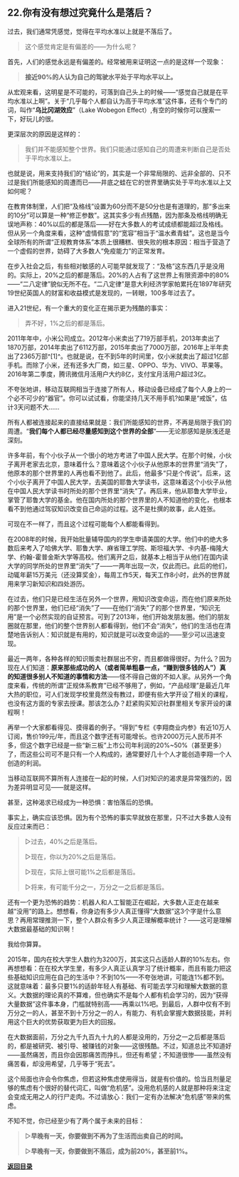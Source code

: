 ## 22.你有没有想过究竟什么是落后？

过去，我们通常凭感觉，觉得在平均水准以上就是不落后了。

> 这个感觉肯定是有偏差的——为什么呢？

首先，人们的感觉永远是有偏差的。经常被用来证明这一点的是这样一个现象：

> **接近90%的人认为自己的驾驶水平处于平均水平以上。**

从宏观来看，这明星是不可能的，可落到自己头上的时候——“感觉自己就是在平均水准以上啊”。关于“几乎每个人都自认为高于平均水准”这件事，还有个专门的词，叫作“**乌比冈湖效应**”（Lake Wobegon Effect）,有空的时候你可以搜索一下，好玩儿的很。

更深层次的原因是这样的：

> 我们并不能感知整个世界。我们只能通过感知自己的周遭来判断自己是否处于平均水准以上。

也就是说，用来支持我们的“结论”的，其实是一个非常局限的、远非全部的、只不过是我们所能感知的周遭而已——井底之蛙在它的世界里确实处于平均水准以上又如何呢？

在教育体制里，人们把“及格线”设置为60分而不是50分也是有道理的，那“多出来的10分”可以算是一种“修正参数”。这其实多少有点残酷，因为那条及格线明确无误地声称：40%以后的都是落后——好在大多数人的考试成绩都能超过及格线。但从另一个角度来看，这种“虚情假意”的“宽容”相当于“温水煮青蛙”。这也是当今全球所有的所谓“正规教育体系”本质上很糟糕、很失败的根本原因：相当于营造了一个虚假的世界，妨碍了大多数人“免疫能力”的正常发育。

在步入社会之后，有些相对敏感的人可能早就发现了：“及格”这东西几乎是没用的。实际上，20%之后的都是落后。20%的人占有了这世界上有限资源中的80%——“二八定律”貌似无所不在。“二八定律”是意大利经济学家帕累托在1897年研究19世纪英国人的财富和收益模式是发现的，一转眼，100多年过去了。

进入21世纪，有一个重大的变化正在揭示更为残酷的事实：

> 弄不好，1%之后的都是落后。

2011年年中，小米公司成立。2012年小米卖出了719万部手机，2013年卖出了1870万部，2014年卖出了6112万部，2015年卖出了7000万部，2016年上半年卖出了2365万部^[1]^。也就是说，在不到5年的时间里，仅小米就卖出了超过1亿部手机。而除了小米，还有还多大厂商，如三星、OPPO、华为、VIVO、苹果等。2016年第二季度，腾讯微信月活用户大约8亿，支付宝月活用户超过3亿。

不夸张地讲，移动互联网相当于连接了所有人，移动设备已经成了每个人身上的一个必不可少的“器官”。你可以试试看，你能坚持几天不用手机?如果是“戒饭”，估计3天问题不大……

所有人都被连接起来的直接结果就是：我们所能感知的世界，不再是局限于我们的周遭。“**我们每个人都已经尽量感知到这个世界的全部**”——无论那感知是肤浅还是深刻。

许多年前，有个小伙子从一个很小的地方考进了中国人民大学。在那个时候，小伙子离开老家去北京，意味着什么？意味着这个小伙子从他原本的世界里“消失”了，他原本的那个世界里的人再也看不到他了。此后，他最多“只是个传说”。后来，这个小伙子离开了中国人民大学，去美国的耶鲁大学读书，这意味着这个小伙子从他在中国人民大学读书时所处的那个世界里“消失”了。再后来，他从耶鲁大学毕业，掌管了耶鲁大学的基金。他在国内所处的那个世界里的人不知道他的变化，也根本看不到他通过驾驭知识改变自己命运的过程。这不是杜撰的故事，此人姓张。

可现在不一样了，而且这个过程可能每个人都能看得到。

在2008年的时候，我开始批量辅导国内的学生申请美国的大学。他们中的绝大多数后来考入了哈佛大学、耶鲁大学、麻省理工学院、斯坦福大学、卡内基-梅隆大学、约翰-霍普金斯大学等高校。他们离开之后，就基本上相当于从他们在国内读大学的同学所处的世界里“消失”了——一两年出现一次，仅此而已。此后的他们，动辄年薪15万美元（还没算奖金），每周工作5天，每天工作8小时，此外的世界就用来学习新知识和四处游历。

在过去，他们只是已经生活在另外一个世界，用知识改变命运，而在他们原来所处的那个世界里，他们已经“消失”了——在他们“消失”了的那个世界里，“知识无用”是一个必然实现的自证预言。可到了2013年，他们开始发朋友圈。他们的朋友圈就在那里，他们的整个世界别人都看得到，他们不会“消失”，他们的生活也在清楚地告诉别人：知识就是有用的，知识就是可以改变命运的——至少可以迅速变现。

最近一两年，各种各样的知识贩卖社群层出不穷，而且都做得很好。为什么？因为现在人们知道：**原来那些成功的人（或者简单粗暴一点，“赚到很多钱的人”）真的知道很多别人不知道的事情和方法**——怪不得自己做的不如人家。从另外一个角度来看，传统的所谓“正规体系教育”已经不够用了，例如，“产品经理”是最近几年大热的职位，可人们发现学校里竟然没有教过，即便有些大学开设了相关的课程，也没有这方面的专家去授课。那该怎么办？赶紧购买知识社群里相关专家开设的课程啊！

再举一个大家都看得见、摸得着的例子。“得到”专栏《李翔商业内参》有近10万人订阅，售价199元/年，而且这个数字还有可能增长。也许2000万元人民币并不多，但这个数字已经是一些“新三板”上市公司年利润的20%~50%（甚至更多）了，而这些公司可不是只有一个人构成的，通常要好几十个人才能创造李翔一个人创造的利润。

当移动互联网不算所有人连接在一起的时候，人们对知识的渴求是异常强烈的，因为差异明显可见——就是这样。

甚至，这种渴求已经成为一种恐惧：害怕落后的恐惧。

事实上，确实应该恐惧。因为有个恐怖的事实早就放在那里，只不过大多数人没有反应过来而已：

> ▷过去，40%之后是落后。
>
> ▷现在，你以为20%之后是落后。
>
> ▷现在，实际上很可能1%之后都是落后。
>
> ▷将来，有可能千分之一，万分之一之后都是落后。

还有一个更为恐怖的趋势：机器人和人工智能正在崛起，大多数人正走在越来越“没用”的路上。想想看，你身边有多少人真正懂得“大数据”这3个字是什么意思？再用常理推测一下，整个人群众有多少人真正理解概率统计？——这可是理解大数据最基础的知识啊！

我给你算算。

2015年，国内在校大学生人数约为3200万，其实这只占适龄人群的10%左右。你再想想看：在在校大学生里，有多少人真正认真学习了统计概率，而且有能力把这些基础知识应用在自己的生活中？不到10%——不夸张地讲，可能连1%都不到。这就意味着：最多只要1%的适龄年轻人有基础、有可能去学习和理解大数据的意义。大数据的理论真的不算难，但也确实不是每个人都有机会学习的，因为“获得大量数据”这件事本身，门槛就特别高——再乘以1%吧。到最后，人群中仅有不到万分之一的人，甚至不到十万分之一的人，有能力、有机会掌握大数据技能，并利用这个巨大的优势获取更为巨大的回报。

在大数据面前，万分之九千九百九十九的人都是没用的，万分之一之后都是落后的，都是被研究、被引导、被赚钱的对象——这很残酷。不过，知道总比不知道好——虽然痛苦，而且你会因那痛苦而挣扎，但还有希望；不知道很惨——虽然没有痛苦看，却没用希望，几乎等于“死去”。

这个局面也许会令你焦虑，但若这种焦虑使用得当，就是有价值的。恰当且剂量足够的焦虑有个很好的替代词汇，叫做“危机感”。没用危机感的人就是那种将来注定会变成无用之人的行尸走肉。不过请放心：我们一定有办法解决“危机感”带来的焦虑。

不知不觉，你已经至少有了两个属于未来的目标：

> ▷**早晚有一天，你要做到不再为了生活而出卖自己的时间。**
>
> ▷**早晚有一天，你要做到不落后，成为前20%，甚至前1%。**



[**返回目录**](./menu.md)
